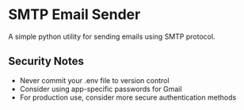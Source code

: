 # SMTP Email Sender

A simple python utility for sending emails using SMTP protocol.

## Security Notes

- Never commit your .env file to version control
- Consider using app-specific passwords for Gmail
- For production use, consider more secure authentication methods
